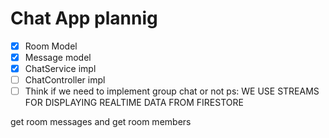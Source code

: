 # Chat App plannig

- [x] Room Model
- [x] Message model
- [x] ChatService impl
- [ ] ChatController impl
- [ ] Think if we need to implement group chat or not
      ps: WE USE STREAMS FOR DISPLAYING REALTIME DATA FROM FIRESTORE

get room messages and get room members
